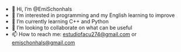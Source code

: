 - 👋 Hi, I’m @EmiSchonhals
- 👀 I’m interested in programming and my English learning to improve
- 🌱 I’m currently learning C++ and Python
- 💞️ I’m looking to collaborate on what can be useful
- 📫 How to reach me: estudiofacu274@gmail.com or emischonhals@gmail.com

<!---
EmiSchonhals/EmiSchonhals is a ✨ special ✨ repository because its `README.md` (this file) appears on your GitHub profile.
You can click the Preview link to take a look at your changes.
--->
